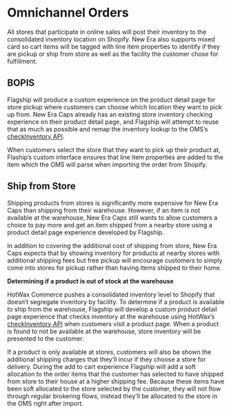 # Omnichannel Orders

All stores that participate in online sales will post their inventory to the consolidated inventory location on Shopify. New Era also supports mixed card so cart items will be tagged with line item properties to identify if they are pickup or ship from store as well as the facility the customer chose for fulfillment.

## BOPIS
Flagship will produce a custom experience on the product detail page for store pickup where customers can choose which location they want to pick up from. New Era Caps already has an existing store inventory checking experience on their product detail page, and Flagship will attempt to reuse that as much as possible and remap the inventory lookup to the OMS’s [checkInventory API][checkInvAPI]. 

When customers select the store that they want to pick up their product at, Flaship’s custom interface ensures that line item properties are added to the item which the OMS will parse when importing the order from Shopify.

## Ship from Store
Shipping products from stores is significantly more expensive for New Era Caps than shipping from their warehouse. However, if an item is not available at the warehouse, New Era Caps still wants to allow customers a choice to pay more and get an item shipped from a nearby store using a product detail page experience developed by Flagship.

In addition to covering the additional cost of shipping from store, New Era Caps expects that by showing inventory for products at nearby stores with additional shipping fees but free pickup will encourage customers to simply come into stores for pickup rather than having items shipped to their home.

**Determining if a product is out of stock at the warehouse**

HotWax Commerce pushes a consolidated inventory level to Shopify that doesn’t segregate inventory by facility. To determine if a product is available to ship from the warehouse, Flagship will develop a custom product detail page experience that checks inventory at the warehouse using HotWax’s [checkInventory API][checkInvAPI] when customers visit a product page. When a product is found to not be available at the warehouse, store inventory will be presented to the customer.

If a product is only available at stores, customers will also be shown the additional shipping charges that they’ll incur if they choose a store for delivery. During the add to cart experience Flagship will add a soft allocation to the order items that the customer has selected to have shipped from store to their house at a higher shipping fee. Because these items have been soft allocated to the store selected by the customer, they will not flow through regular brokering flows, instead they’ll be allocated to the store in the OMS right after import.

<!-- page links -->

[checkInvAPI]:(https://docs.hotwax.co/integration-resources-1/v/hotwax-commerce/apis/inventory/check-inventory/)
